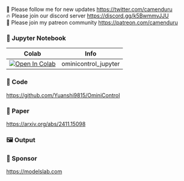 🐣 Please follow me for new updates https://twitter.com/camenduru <br />
🔥 Please join our discord server https://discord.gg/k5BwmmvJJU <br />
🥳 Please join my patreon community https://patreon.com/camenduru <br />

### 🍊 Jupyter Notebook

| Colab | Info
| --- | --- |
[![Open In Colab](https://colab.research.google.com/assets/colab-badge.svg)](https://colab.research.google.com/github/camenduru/ominicontrol-jupyter/blob/main/ominicontrol_jupyter.ipynb) | ominicontrol_jupyter

### 🧬 Code
https://github.com/Yuanshi9815/OminiControl

### 📄 Paper
https://arxiv.org/abs/2411.15098

### 🖼 Output

### 🏢 Sponsor
https://modelslab.com
